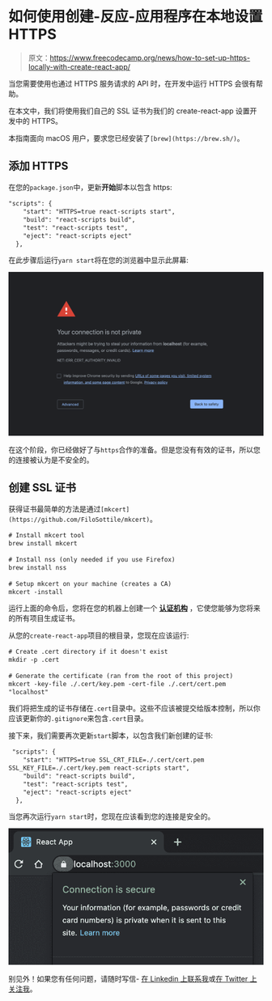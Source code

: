 # 如何使用创建-反应-应用程序在本地设置 HTTPS

> 原文：<https://www.freecodecamp.org/news/how-to-set-up-https-locally-with-create-react-app/>

当您需要使用也通过 HTTPS 服务请求的 API 时，在开发中运行 HTTPS 会很有帮助。

在本文中，我们将使用我们自己的 SSL 证书为我们的 create-react-app 设置开发中的 HTTPS。

本指南面向 macOS 用户，要求您已经安装了`[brew](https://brew.sh/)`。

## 添加 HTTPS

在您的`package.json`中，更新**开始**脚本以包含 https:

```
"scripts": {
    "start": "HTTPS=true react-scripts start",
    "build": "react-scripts build",
    "test": "react-scripts test",
    "eject": "react-scripts eject"
  },
```

在此步骤后运行`yarn start`将在您的浏览器中显示此屏幕:

![privacy-error](img/1b4be6fbf7ada28fb7575fc296147667.png)

在这个阶段，你已经做好了与`https`合作的准备。但是您没有有效的证书，所以您的连接被认为是不安全的。

## 创建 SSL 证书

获得证书最简单的方法是通过`[mkcert](https://github.com/FiloSottile/mkcert)`。

```
# Install mkcert tool
brew install mkcert

# Install nss (only needed if you use Firefox)
brew install nss

# Setup mkcert on your machine (creates a CA)
mkcert -install
```

运行上面的命令后，您将在您的机器上创建一个 **[认证机构](https://en.wikipedia.org/wiki/Certificate_authority)** ，它使您能够为您将来的所有项目生成证书。

从您的`create-react-app`项目的根目录，您现在应该运行:

```
# Create .cert directory if it doesn't exist
mkdir -p .cert

# Generate the certificate (ran from the root of this project)
mkcert -key-file ./.cert/key.pem -cert-file ./.cert/cert.pem "localhost"
```

我们将把生成的证书存储在`.cert`目录中。这些不应该被提交给版本控制，所以你应该更新你的`.gitignore`来包含`.cert`目录。

接下来，我们需要再次更新`start`脚本，以包含我们新创建的证书:

```
 "scripts": {
    "start": "HTTPS=true SSL_CRT_FILE=./.cert/cert.pem SSL_KEY_FILE=./.cert/key.pem react-scripts start",
    "build": "react-scripts build",
    "test": "react-scripts test",
    "eject": "react-scripts eject"
  },
```

当您再次运行`yarn start`时，您现在应该看到您的连接是安全的。

![secure](img/4d7301ac41b90fabfca643ac8d9a7481.png)

别见外！如果您有任何问题，请随时写信- [在 Linkedin 上联系我](https://www.linkedin.com/in/braedon-gough-ba92a048/)或[在 Twitter 上关注我](https://twitter.com/bbbraedddon)。